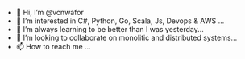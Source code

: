 - 👋 Hi, I’m @vcnwafor
- 👀 I’m interested in C#, Python, Go, Scala, Js, Devops & AWS ...
- 🌱 I’m always learning to be better than I was yesterday...
- 💞️ I’m looking to collaborate on monolitic and distributed systems...
- 📫 How to reach me ...

<!---
vcnwafor/vcnwafor is a ✨ special ✨ repository because its `README.md` (this file) appears on your GitHub profile.
You can click the Preview link to take a look at your changes.
--->
